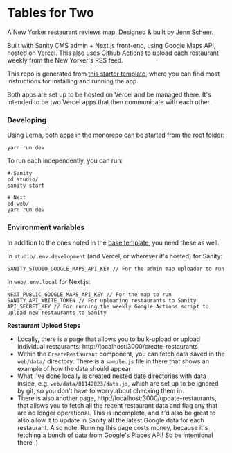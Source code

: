 # Tables for Two

A New Yorker restaurant reviews map. Designed & built by [Jenn Scheer](https://jennscheer.com).

Built with Sanity CMS admin + Next.js front-end, using Google Maps API, hosted on Vercel. This also uses Github Actions to upload each restaurant weekly from the New Yorker's RSS feed.

This repo is generated from [this starter template](https://github.com/singleportrait/sanity-next-js-starter), where you can find most instructions for installing and running the app.

Both apps are set up to be hosted on Vercel and be managed there. It's intended to be two Vercel apps that then communicate with each other.

### Developing

Using Lerna, both apps in the monorepo can be started from the root folder:

```
yarn run dev
```

To run each independently, you can run:

```
# Sanity
cd studio/
sanity start

# Next
cd web/
yarn run dev
```

### Environment variables

In addition to the ones noted in the [base template](https://github.com/singleportrait/sanity-next-js-starter), you need these as well.

In `studio/.env.development` (and Vercel, or wherever it's hosted) for Sanity:

```
SANITY_STUDIO_GOOGLE_MAPS_API_KEY // For the admin map uploader to run
```

In `web/.env.local` for Next.js:

```
NEXT_PUBLIC_GOOGLE_MAPS_API_KEY // For the map to run
SANITY_API_WRITE_TOKEN // For uploading restaurants to Sanity
API_SECRET_KEY // For running the weekly Google Actions script to upload new restaurants to Sanity
```

**Restaurant Upload Steps**

- Locally, there is a page that allows you to bulk-upload or upload individual restaurants: http://localhost:3000/create-restaurants
- Within the `CreateRestaurant` component, you can fetch data saved in the `web/data/` directory. There is a `sample.js` file in there that shows an example of how the data should appear
- What I've done locally is created nested date directories with data inside, e.g. `web/data/01142023/data.js`, which are set up to be ignored by git, so you don't have to worry about checking them in.
- There is also another page, http://localhost:3000/update-restaurants, that allows you to fetch all the recent restaurant data and flag any that are no longer operational. This is incomplete, and it'd also be great to also allow it to update in Sanity all the latest Google data for each restaurant. Also note: Running this page costs money, because it's fetching a bunch of data from Google's Places API! So be intentional there :)
